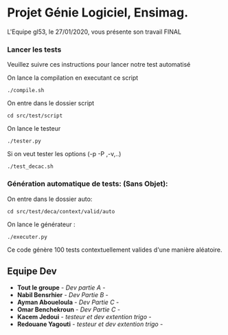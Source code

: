 # Projet Génie Logiciel, Ensimag.
L'Equipe gl53,
le 27/01/2020, vous présente son travail FINAL


### Lancer les tests
Veuillez suivre ces instructions pour lancer notre test automatisé

On lance la compilation en executant ce script
```
./compile.sh
```
On entre dans le dossier script
```
cd src/test/script
```
On lance le testeur
```
./tester.py
```
Si on veut tester les options (-p -P ,-v,..)
```
./test_decac.sh
```


### Génération automatique de tests: (Sans Objet):
On entre dans le dossier auto:
```
cd src/test/deca/context/valid/auto
```
On lance le générateur :
```
./executer.py
```
Ce code génère 100 tests contextuellement valides d'une manière aléatoire.
## Equipe Dev
* **Tout le groupe** - *Dev partie A* -
* **Nabil Bensrhier** - *Dev Partie B* -
* **Ayman Aboueloula** - *Dev Partie C* -
* **Omar Benchekroun** - *Dev Partie C* -
* **Kacem Jedoui** - *testeur et dev extention trigo* -
* **Redouane Yagouti** - *testeur et dev extention trigo* -
